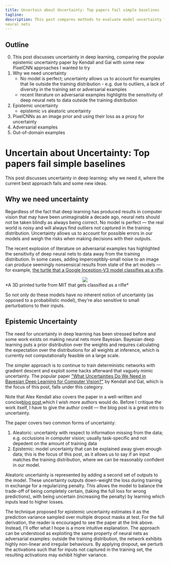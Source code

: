 ```yaml
---
title: Uncertain about Uncertainty: Top papers fail simple baselines
tagline: 
description: This post compares methods to evaluate model uncertainty for deep 
neural nets
---
```


## Outline
0. This post discusses uncertainty in deep learning, comparing the popular
   epistemic uncertainty paper by Kendall and Gal with some new PixelCNN 
   approaches I wanted to try
1. Why we need uncertainty
    - No model is perfect; uncertainty allows us to account for examples that
    lie outside the training distribution - e.g. due to outliers, a lack of 
    diversity in the training set or adversarial examples
    - recent literature on adversarial examples highlights the sensitivity of 
    deep neural nets to data outside the training distribution
2. Epistemic uncertainty
    - epistemic vs aleatoric uncertainty
3. PixelCNNs as an image prior and using their loss as a proxy for uncertainty
4. Adversarial examples
5. Out-of-domain examples


# Uncertain about Uncertainty: Top papers fail simple baselines

This post discusses uncertainty in deep learning: why we need it, where the
current best approach fails and some new ideas.



## Why we need uncertainty

Regardless of the fact that deep learning has produced results in computer 
vision that may have been unimaginable a decade ago, neural nets should 
not be taken blindly as always being correct.
No model is perfect &mdash; the real world is noisy and will always find 
outliers not captured in the training distribution.
Uncertainty allows us to account for possible errors in our models and weigh
the risks when making decisions with their outputs.

The recent explosion of literature on adversarial examples has highlighted the
sensitivity of deep neural nets to data away from the training distribution.
In some cases, adding imperceptibly-small noise to an image can produce 
seemingly nonsensical results from state of the art models &mdash; for example,
[the turtle that a Google Inception-V3 model classifies as a rifle](
https://www.youtube.com/watch?v=piYnd_wYlT8).

<div style="text-align:center"><img src ="https://github.com/jrbtaylor/conditional-pixelcnn/blob/master/docs/images/rifle_turtle.gif?raw=true"/></div>
*A 3D printed turtle from MIT that gets classified as a rifle*

So not only do these models have no inherent notion of uncertainty (as opposed
to a probabilistic model), they're also sensitive to small perturbations to 
their inputs.



## Epistemic Uncertainty

The need for uncertainty in deep learning has been stressed before and some work
exists on making neural nets more Bayesian.
Bayesian deep learning puts a prior distribution over the weights and requires
calculating the expectation over the distributions for all weights at inference,
which is currently not computationally feasible on a large scale.

The simpler approach is to continue to train deterministic networks with 
gradient descent and exploit some hacks afterward that vaguely mimic uncertainty.
The popular paper ["What Uncertainties Do We Need in Bayesian Deep Learning for Computer Vision?"](
https://arxiv.org/abs/1703.04977) by Kendall and Gal, which is the focus of this 
post, falls under this category.

Note that Alex Kendall also covers the paper in a well-written and concise[blog post,](
https://alexgkendall.com/computer_vision/bayesian_deep_learning_for_safe_ai/
)which I wish more authors would do.
Before I critique the work itself, I have to give the author credit &mdash; 
the blog post is a great intro to uncertainty.

The paper covers two common forms of uncertainty:
1. Aleatoric: uncertainty with respect to information missing from the data;
    e.g. occlusions in computer vision; usually task-specific and not depedent
    on the amount of training data
2. Epistemic: model uncertainty that can be explained away given enough data;
    this is the focus of this post, as it allows us to say if an input matches 
    the training distribution, where we can be reasonably confident
    in our model.

Aleatoric uncertainty is represented by adding a second set of outputs to 
the model. 
These uncertainty outputs down-weight the loss during training in exchange 
for a regularizing penalty. 
This allows the model to balance the trade-off of being completely certain, 
(taking the full loss for wrong predictions), 
with being uncertain (increasing the penalty) by learning which inputs lead to
higher losses.

The technique proposed for epistemic uncertainty estimates it as the prediction 
variance sampled over multiple dropout masks at test.
For the full derivation, the reader is encouraged to see the paper at the link above.
Instead, I'll offer what I hope is a more intuitive explanation. 
The approach can be understood as exploiting the same property of neural nets as 
adversarial examples: outside the training distribution, the network exhibits
highly non-linear and irregular behaviours.
By applying dropout, we perturb the activations such that for inputs not captured
in the training set, the resulting activations may exhibit higher variance. 